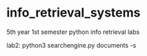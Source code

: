 # info_retrieval_systems
5th year 1st semester python info retrieval labs


lab2:
python3 searchengine.py documents -s
